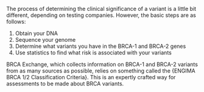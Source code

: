The process of determining the clinical significance of a variant is a little bit different, depending on testing companies. However, the basic steps are as follows:

1. Obtain your DNA
2. Sequence your genome
3. Determine what variants you have in the BRCA-1 and BRCA-2 genes
4. Use statistics to find what risk is associated with your variants

BRCA Exchange, which collects information on BRCA-1 and BRCA-2 variants from as many sources as possible, relies on something called the {ENGIMA BRCA 1/2 Classification Criteria}. This is an expertly crafted way for assessments to be made about BRCA variants.  



